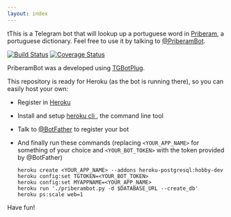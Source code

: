 ```yaml
---
layout: index
---
```

tThis is a Telegram bot that will lookup up a portuguese word in [Priberam](http://priberam.pt), a portuguese dictionary.   Feel free to use it by talking to [@PriberamBot](http://telegram.me/priberambot).

[![Build Status](https://travis-ci.org/fopina/tgbot-buttiebot.svg?branch=master)](https://travis-ci.org/fopina/tgbot-buttiebot) [![Coverage Status](https://coveralls.io/repos/fopina/tgbot-priberambot/badge.svg?branch=master&service=github)](https://coveralls.io/github/fopina/tgbot-priberambot?branch=master)

PriberamBot was a developed using [TGBotPlug](http://fopina.github.io/tgbotplug).

This repository is ready for Heroku (as the bot is running there), so you can easily host your own:

* Register in [Heroku](https://www.heroku.com/)  
* Install and setup [heroku cli ](https://devcenter.heroku.com/articles/heroku-command), the command line tool  
* Talk to [@BotFather](http://telegram.me/botfather) to register your bot  
* And finally run these commands (replacing `<YOUR_APP_NAME>` for something of your choice and `<YOUR_BOT_TOKEN>` with the token provided by @BotFather)

    ```
    heroku create <YOUR_APP_NAME> --addons heroku-postgresql:hobby-dev
    heroku config:set TGTOKEN=<YOUR_BOT_TOKEN>
    heroku config:set MYAPPNAME=<YOUR_APP_NAME>
    heroku run './priberambot.py -d $DATABASE_URL --create_db'
    heroku ps:scale web=1
    ```

Have fun!
